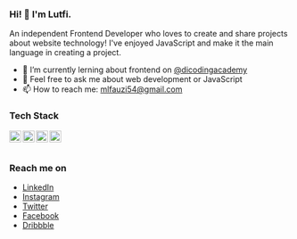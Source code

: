 ### Hi! 👋 I'm Lutfi.

An independent Frontend Developer who loves to create and share projects about website technology! I've enjoyed JavaScript and make it the main language in creating a project.

- 🔭 I’m currently lerning about frontend on <a href="https://github.com/dicodingacademy">@dicodingacademy</a>
- 💬 Feel free to ask me about web development or JavaScript
- 📫 How to reach me: mlfauzi54@gmail.com

### Tech Stack
  <a href="#"><img align="left" alt="JavaScript" title="JavaScript" width="21px" src="https://upload.wikimedia.org/wikipedia/commons/9/99/Unofficial_JavaScript_logo_2.svg" /></a>
  <a href="https://nodejs.org/"><img align="left" alt="NodeJS" title="NodeJS" width="21px" src="https://upload.wikimedia.org/wikipedia/commons/d/d9/Node.js_logo.svg" /></a>
  <a href="https://reactjs.org/"><img align="left" alt="React" title="React" width="21px" src="https://cdn.worldvectorlogo.com/logos/react-2.svg" /></a>
  <a href="https://hapi.dev/"><img align="left" alt="Hapi" title="Hapi (NodeJS HTTP Framework)" width="21px" src="https://avatars.githubusercontent.com/u/3774533?s=200&v=4" /></a>
  <br>
  <br>

### Reach me on
- <a href="https://linkedin.com/in/mohlutfifauzi/">LinkedIn</a>
- <a href="https://instagram.com/mohlutfifauzi/">Instagram</a>
- <a href="https://twitter.com/MohLutfiFauzi">Twitter</a>
- <a href="https://facebook.com/MohLutfiFauzii/">Facebook</a>
- <a href="https://dribbble.com/MohLutfiFauzi">Dribbble</a>

